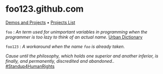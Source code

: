 foo123.github.com
=================

[Demos and Projects](https://foo123.github.io/) • [Projects List](https://github.com/foo123/foo123)

`foo` : *An term used for unimportant variables in programming when the programmer is too lazy to think of an actual name.*  [Urban Dictionary](http://www.urbandictionary.com/define.php?term=foo)

`foo123` : *A workaround when the name `foo` is already taken.*


*Cause until the philosophy, which holds one superior and another inferior, is finally, and permanently, discredited and abandoned..* [#Standup4HumanRights](https://www.standup4humanrights.org/en/index.html)
